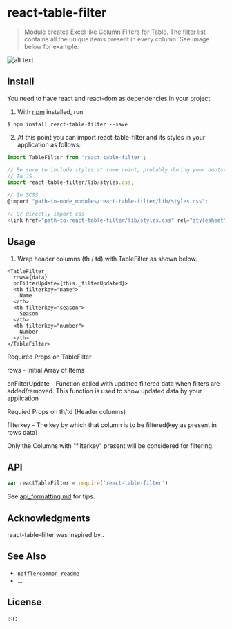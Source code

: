# react-table-filter

> Module creates Excel like Column Filters for Table. The filter list contains all the unique items present in every column. See image below for example.

![alt text](https://user-images.githubusercontent.com/3127722/32687714-9d29ac44-c6e8-11e7-969e-8697a55d42d5.png)

## Install
You need to have react and react-dom as dependencies in your project.

1. With [npm](https://npmjs.org/) installed, run

```
$ npm install react-table-filter --save
```

2. At this point you can import react-table-filter and its styles in your application as follows:

```js
import TableFilter from 'react-table-filter';

// Be sure to include styles at some point, probably during your bootstraping
// In JS
import react-table-filter/lib/styles.css;

// In SCSS
@import "path-to-node_modules/react-table-filter/lib/styles.css";

// Or directly import css
<link href="path-to-react-table-filter/lib/styles.css" rel="stylesheet" />

```

## Usage

1. Wrap header columns (th / td) with TableFilter as shown below.
```
<TableFilter 
  rows={data} 
  onFilterUpdate={this._filterUpdated}>
  <th filterkey="name">
    Name
  </th>
  <th filterkey="season">
    Season
  </th>
  <th filterkey="number">
    Number
  </th>
</TableFilter>
```
Required Props on TableFilter

rows - Initial Array of Items

onFilterUpdate - Function called with updated filtered data when filters are added/removed. This function is used to show updated data by your application

Requied Props on th/td (Header columns)

filterkey - The key by which that column is to be filtered(key as present in rows data)

Only the Columns with "filterkey" present will be considered for filtering.
## API

```js
var reactTableFilter = require('react-table-filter')
```

See [api_formatting.md](api_formatting.md) for tips.

## Acknowledgments

react-table-filter was inspired by..

## See Also

- [`noffle/common-readme`](https://github.com/noffle/common-readme)
- ...

## License

ISC

